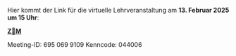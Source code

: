 Hier kommt der Link für die virtuelle Lehrveranstaltung am **13. Februar 2025 um 15 Uhr**:


[**Z👀M**](https://ufz-de.zoom-x.de/j/6950699109?pwd=Nk5vQkljZ2J6VFlFbXcvZGV6TXN2dz09&omn=63948103313)

Meeting-ID: 695 069 9109
Kenncode: 044006

